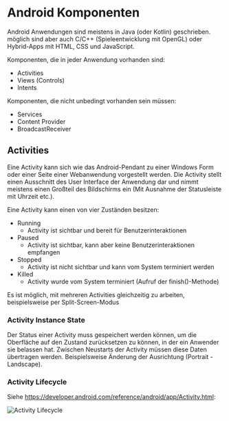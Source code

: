 # Android Komponenten

Android Anwendungen sind meistens in Java (oder Kotlin) geschrieben.
möglich sind aber auch C/C++ (Spieleentwicklung mit OpenGL) oder Hybrid-Apps mit HTML, CSS und JavaScript.

Komponenten, die in jeder Anwendung vorhanden sind:

* Activities
* Views (Controls)
* Intents

Komponenten, die nicht unbedingt vorhanden sein müssen:

* Services
* Content Provider
* BroadcastReceiver

## Activities

Eine Activity kann sich wie das Android-Pendant zu einer Windows Form oder einer Seite einer Webanwendung vorgestellt werden.
Die Activity stellt einen Ausschnitt des User Interface der Anwendung dar und nimmt meistens einen Großteil des Bildschirms ein (Mit Ausnahme der Statusleiste mit Uhrzeit etc.).

Eine Activity kann einen von vier Zuständen besitzen:

* Running
  * Activity ist sichtbar und bereit für Benutzerinteraktionen
* Paused
  * Activity ist sichtbar, kann aber keine Benutzerinteraktionen empfangen
* Stopped
  * Activity ist nicht sichtbar und kann vom System terminiert werden
* Killed
  * Activity wurde vom System terminiert (Aufruf der finish()-Methode)


Es ist möglich, mit mehreren Activities gleichzeitig zu arbeiten, beispielsweise per Split-Screen-Modus

### Activity Instance State

Der Status einer Activity muss gespeichert werden können, um die Oberfläche auf den Zustand zurücksetzen zu können,
in der ein Anwender sie belassen hat. Zwischen Neustarts der Activity müssen diese Daten übertragen werden.
Beispielsweise Änderung der Ausrichtung (Portrait - Landscape).

### Activity Lifecycle

Siehe https://developer.android.com/reference/android/app/Activity.html:

![Activity Lifecycle](https://developer.android.com/images/activity_lifecycle.png)
